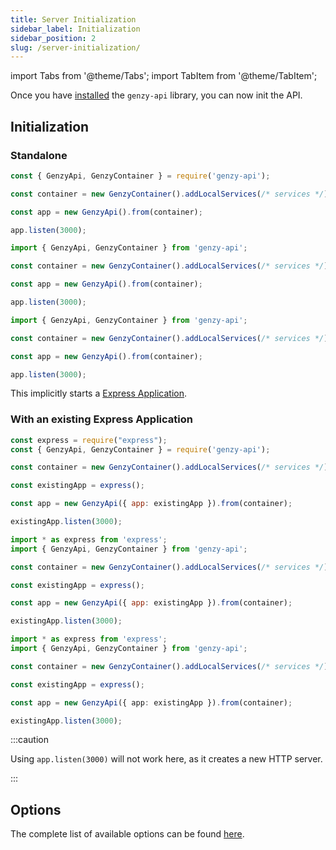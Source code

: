 ```yaml
---
title: Server Initialization
sidebar_label: Initialization
sidebar_position: 2
slug: /server-initialization/
---
```


import Tabs from '@theme/Tabs';
import TabItem from '@theme/TabItem';

Once you have [installed](server-installation.md) the `genzy-api` library, you can now init the API.

## Initialization

### Standalone

<Tabs groupId="lang">
  <TabItem value="cjs" label="CommonJS" default>

```js
const { GenzyApi, GenzyContainer } = require('genzy-api');

const container = new GenzyContainer().addLocalServices(/* services */);

const app = new GenzyApi().from(container);

app.listen(3000);
```

  </TabItem>
  <TabItem value="mjs" label="ES modules">

```js
import { GenzyApi, GenzyContainer } from 'genzy-api';

const container = new GenzyContainer().addLocalServices(/* services */);

const app = new GenzyApi().from(container);

app.listen(3000);
```

  </TabItem>
  <TabItem value="ts" label="TypeScript">

```ts
import { GenzyApi, GenzyContainer } from 'genzy-api';

const container = new GenzyContainer().addLocalServices(/* services */);

const app = new GenzyApi().from(container);

app.listen(3000);
```

  </TabItem>
</Tabs>

This implicitly starts a [Express Application](http://expressjs.com/en/4x/api.html#app).

### With an existing Express Application

<Tabs groupId="lang">
  <TabItem value="cjs" label="CommonJS" default>

```js
const express = require("express");
const { GenzyApi, GenzyContainer } = require('genzy-api');

const container = new GenzyContainer().addLocalServices(/* services */);

const existingApp = express();

const app = new GenzyApi({ app: existingApp }).from(container);

existingApp.listen(3000);
```

  </TabItem>
  <TabItem value="mjs" label="ES modules">

```js
import * as express from 'express';
import { GenzyApi, GenzyContainer } from 'genzy-api';

const container = new GenzyContainer().addLocalServices(/* services */);

const existingApp = express();

const app = new GenzyApi({ app: existingApp }).from(container);

existingApp.listen(3000);
```

  </TabItem>
  <TabItem value="ts" label="TypeScript">

```ts
import * as express from 'express';
import { GenzyApi, GenzyContainer } from 'genzy-api';

const container = new GenzyContainer().addLocalServices(/* services */);

const existingApp = express();

const app = new GenzyApi({ app: existingApp }).from(container);

existingApp.listen(3000);
```

  </TabItem>
</Tabs>

:::caution

Using `app.listen(3000)` will not work here, as it creates a new HTTP server.

:::

## Options

The complete list of available options can be found [here](../../server-api.md).

